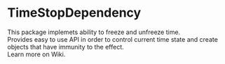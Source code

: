 # TimeStopDependency  
This package implemets ability to freeze and unfreeze time.  
Provides easy to use API in order to control current time state and create objects that have immunity to the effect.  
Learn more on Wiki.  
